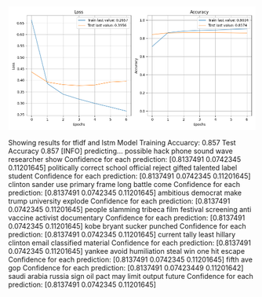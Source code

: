 ![](../plots/plot_acc_20230820-1816.png)

Showing results for tfidf and lstm Model
Training Accuarcy: 0.857
Test Accuracy 0.857
[INFO] predicting...
possible hack phone sound wave researcher show
Confidence for each prediction: [0.8137491  0.0742345  0.11201645]
politically correct school official reject gifted talented label student
Confidence for each prediction: [0.8137491  0.0742345  0.11201645]
clinton sander use primary frame long battle come
Confidence for each prediction: [0.8137491  0.0742345  0.11201645]
ambitious democrat make trump university explode
Confidence for each prediction: [0.8137491  0.0742345  0.11201645]
people slamming tribeca film festival screening anti vaccine activist documentary
Confidence for each prediction: [0.8137491  0.0742345  0.11201645]
kobe bryant sucker punched
Confidence for each prediction: [0.8137491  0.0742345  0.11201645]
current tally least hillary clinton email classified material
Confidence for each prediction: [0.8137491  0.0742345  0.11201645]
yankee avoid humiliation steal win one hit escape
Confidence for each prediction: [0.8137491  0.0742345  0.11201645]
fifth ave gop
Confidence for each prediction: [0.8137491  0.07423449 0.11201642]
saudi arabia russia sign oil pact may limit output future
Confidence for each prediction: [0.8137491  0.0742345  0.11201645]
